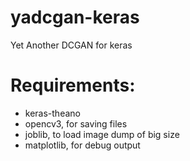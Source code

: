 # yadcgan-keras
Yet Another DCGAN for keras

# Requirements:
- keras-theano
- opencv3, for saving files
- joblib, to load image dump of big size
- matplotlib, for debug output
